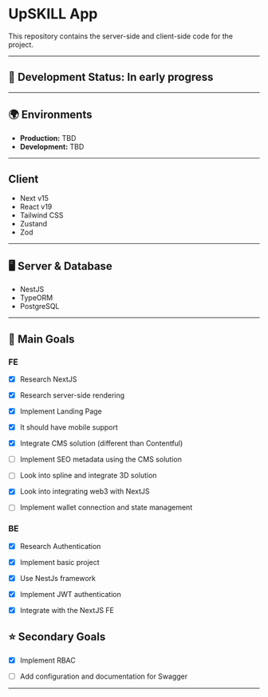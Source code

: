 # UpSKILL App

This repository contains the server-side and client-side code for the project.

---

## 🚨 Development Status: In early progress

---

## 🌍 Environments

- **Production:** TBD
- **Development:** TBD

---

## Client

- Next v15
- React v19
- Tailwind CSS
- Zustand
- Zod

---

## 🖥 Server & Database

- NestJS
- TypeORM
- PostgreSQL

---

## 📌 Main Goals

### FE

- [x] Research NextJS

- [x] Research server-side rendering

- [x] Implement Landing Page

- [x] It should have mobile support

- [x] Integrate CMS solution (different than Contentful)

- [ ] Implement SEO metadata using the CMS solution

- [ ] Look into spline and integrate 3D solution

- [x] Look into integrating web3 with NextJS

- [ ] Implement wallet connection and state management

### BE

- [x] Research Authentication

- [x] Implement basic project

- [x] Use NestJs framework

- [x] Implement JWT authentication

- [x] Integrate with the NextJS FE

## ⭐ Secondary Goals

- [x] Implement RBAC

- [ ] Add configuration and documentation for Swagger

---

